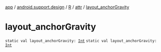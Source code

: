 [app](../../../index.md) / [android.support.design](../../index.md) / [R](../index.md) / [attr](index.md) / [layout_anchorGravity](./layout_anchor-gravity.md)

# layout_anchorGravity

`static val layout_anchorGravity: `[`Int`](https://kotlinlang.org/api/latest/jvm/stdlib/kotlin/-int/index.html)
`static val layout_anchorGravity: `[`Int`](https://kotlinlang.org/api/latest/jvm/stdlib/kotlin/-int/index.html)